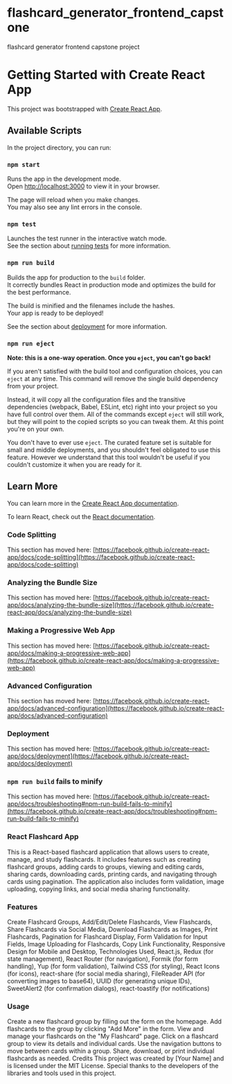 # flashcard_generator_frontend_capstone
flashcard generator frontend capstone project
# Getting Started with Create React App

This project was bootstrapped with [Create React App](https://github.com/facebook/create-react-app).

## Available Scripts

In the project directory, you can run:

### `npm start`

Runs the app in the development mode.\
Open [http://localhost:3000](http://localhost:3000) to view it in your browser.

The page will reload when you make changes.\
You may also see any lint errors in the console.

### `npm test`

Launches the test runner in the interactive watch mode.\
See the section about [running tests](https://facebook.github.io/create-react-app/docs/running-tests) for more information.

### `npm run build`

Builds the app for production to the `build` folder.\
It correctly bundles React in production mode and optimizes the build for the best performance.

The build is minified and the filenames include the hashes.\
Your app is ready to be deployed!

See the section about [deployment](https://facebook.github.io/create-react-app/docs/deployment) for more information.

### `npm run eject`

**Note: this is a one-way operation. Once you `eject`, you can't go back!**

If you aren't satisfied with the build tool and configuration choices, you can `eject` at any time. This command will remove the single build dependency from your project.

Instead, it will copy all the configuration files and the transitive dependencies (webpack, Babel, ESLint, etc) right into your project so you have full control over them. All of the commands except `eject` will still work, but they will point to the copied scripts so you can tweak them. At this point you're on your own.

You don't have to ever use `eject`. The curated feature set is suitable for small and middle deployments, and you shouldn't feel obligated to use this feature. However we understand that this tool wouldn't be useful if you couldn't customize it when you are ready for it.

## Learn More

You can learn more in the [Create React App documentation](https://facebook.github.io/create-react-app/docs/getting-started).

To learn React, check out the [React documentation](https://reactjs.org/).

### Code Splitting

This section has moved here: [https://facebook.github.io/create-react-app/docs/code-splitting](https://facebook.github.io/create-react-app/docs/code-splitting)

### Analyzing the Bundle Size

This section has moved here: [https://facebook.github.io/create-react-app/docs/analyzing-the-bundle-size](https://facebook.github.io/create-react-app/docs/analyzing-the-bundle-size)

### Making a Progressive Web App

This section has moved here: [https://facebook.github.io/create-react-app/docs/making-a-progressive-web-app](https://facebook.github.io/create-react-app/docs/making-a-progressive-web-app)

### Advanced Configuration

This section has moved here: [https://facebook.github.io/create-react-app/docs/advanced-configuration](https://facebook.github.io/create-react-app/docs/advanced-configuration)

### Deployment

This section has moved here: [https://facebook.github.io/create-react-app/docs/deployment](https://facebook.github.io/create-react-app/docs/deployment)

### `npm run build` fails to minify

This section has moved here: [https://facebook.github.io/create-react-app/docs/troubleshooting#npm-run-build-fails-to-minify](https://facebook.github.io/create-react-app/docs/troubleshooting#npm-run-build-fails-to-minify)


### React Flashcard App
This is a React-based flashcard application that allows users to create, manage, and study flashcards. It includes features such as creating flashcard groups, adding cards to groups, viewing and editing cards, sharing cards, downloading cards, printing cards, and navigating through cards using pagination. The application also includes form validation, image uploading, copying links, and social media sharing functionality.

### Features
Create Flashcard Groups,
Add/Edit/Delete Flashcards,
View Flashcards,
Share Flashcards via Social Media,
Download Flashcards as Images,
Print Flashcards,
Pagination for Flashcard Display,
Form Validation for Input Fields,
Image Uploading for Flashcards,
Copy Link Functionality,
Responsive Design for Mobile and Desktop,
Technologies Used,
React.js,
Redux (for state management),
React Router (for navigation),
Formik (for form handling),
Yup (for form validation),
Tailwind CSS (for styling),
React Icons (for icons),
react-share (for social media sharing),
FileReader API (for converting images to base64),
UUID (for generating unique IDs),
SweetAlert2 (for confirmation dialogs),
react-toastify (for notifications)

### Usage
Create a new flashcard group by filling out the form on the homepage.
Add flashcards to the group by clicking "Add More" in the form.
View and manage your flashcards on the "My Flashcard" page.
Click on a flashcard group to view its details and individual cards.
Use the navigation buttons to move between cards within a group.
Share, download, or print individual flashcards as needed.
Credits
This project was created by [Your Name] and is licensed under the MIT License. Special thanks to the developers of the libraries and tools used in this project.